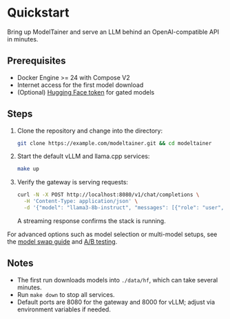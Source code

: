 # Quickstart

Bring up ModelTainer and serve an LLM behind an OpenAI-compatible API in minutes.

## Prerequisites
- Docker Engine \>= 24 with Compose V2
- Internet access for the first model download
- (Optional) [Hugging Face token](https://huggingface.co/settings/tokens) for gated models

## Steps
1. Clone the repository and change into the directory:
   ```bash
   git clone https://example.com/modeltainer.git && cd modeltainer
   ```
2. Start the default vLLM and llama.cpp services:
   ```bash
   make up
   ```
3. Verify the gateway is serving requests:
   ```bash
   curl -N -X POST http://localhost:8080/v1/chat/completions \
     -H 'Content-Type: application/json' \
     -d '{"model": "llama3-8b-instruct", "messages": [{"role": "user", "content": "Hello"}]}'
   ```
   A streaming response confirms the stack is running.

For advanced options such as model selection or multi-model setups, see the [model swap guide](model-swap.md) and [A/B testing](ab-testing.md).

## Notes
- The first run downloads models into `./data/hf`, which can take several minutes.
- Run `make down` to stop all services.
- Default ports are 8080 for the gateway and 8000 for vLLM; adjust via environment variables if needed.
